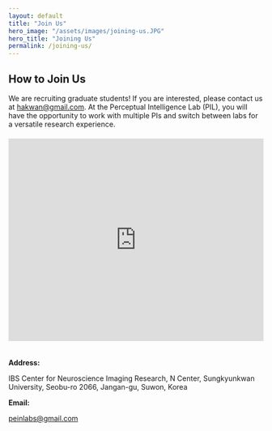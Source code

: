 ```yaml
---
layout: default
title: "Join Us"
hero_image: "/assets/images/joining-us.JPG"
hero_title: "Joining Us"
permalink: /joining-us/
---
```


## How to Join Us

We are recruiting graduate students! If you are interested, please contact us at hakwan@gmail.com. At the Perceptual Intelligence Lab (PIL), you will have the opportunity to work with multiple PIs and switch between labs for a versatile research experience.

<div style="display: flex; flex-wrap: wrap; gap: 20px; margin-top: 20px;">
  
  <!-- Google Maps Column -->
  <div style="flex: 1; min-width: 300px;">
    <iframe 
      src="https://www.google.com/maps/embed?pb=!1m18!1m12!1m3!1d3174.147762492509!2d126.97296397586102!3d37.29163167211105!2m3!1f0!2f0!3f0!3m2!1i1024!2i768!4f13.1!3m3!1m2!1s0x357b42b7d58a24f7%3A0x9e67796ab3b20680!2sN%20Center%20(Research%20Institute)%2C%20Sungkyunkwan%20University%20(Suwon%20NSC)!5e0!3m2!1sen!2skr!4v1726120007625!5m2!1sen!2skr"
      width="100%" 
      height="400" 
      frameborder="0" 
      style="border:0;" 
      allowfullscreen="" 
      aria-hidden="false" 
      tabindex="0">
    </iframe>
  </div>

  <!-- Contact Information Column -->
  <div style="flex: 1; min-width: 300px;">
     <p><strong>Address:</strong></p>
     <p>IBS Center for Neuroscience Imaging Research, N Center, Sungkyunkwan University, Seobu-ro 2066, Jangan-gu, Suwon, Korea</p>
     <p><strong>Email:</strong></p>
     <p><a href="mailto:peinlabs@gmail.com">peinlabs@gmail.com</a></p>
  </div>
</div>